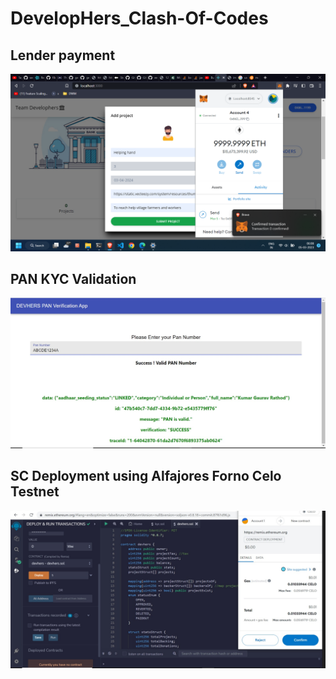 # DevelopHers_Clash-Of-Codes
## Lender payment
<img src="./trasaction_pay.png">

## PAN KYC Validation
<img src="./PAN_Verification.jpeg">

## SC Deployment using Alfajores Forno Celo Testnet
<img src="celo_for_sc_deployment.jpeg"/>
